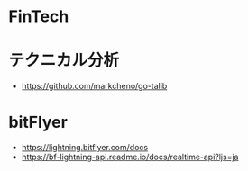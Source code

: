 # FinTech
# テクニカル分析
- https://github.com/markcheno/go-talib
# bitFlyer
- https://lightning.bitflyer.com/docs
- https://bf-lightning-api.readme.io/docs/realtime-api?ljs=ja
